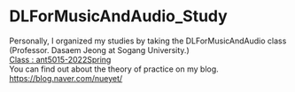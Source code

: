 # DLForMusicAndAudio_Study
Personally, I organized my studies by taking the DLForMusicAndAudio class 
<br/> (Professor. Dasaem Jeong at Sogang University.)
<br/> [Class : ant5015-2022Spring](https://github.com/jdasam/ant5015-2022Spring)
<br/> You can find out about the theory of practice on my blog.
<br/> https://blog.naver.com/nueyet/

